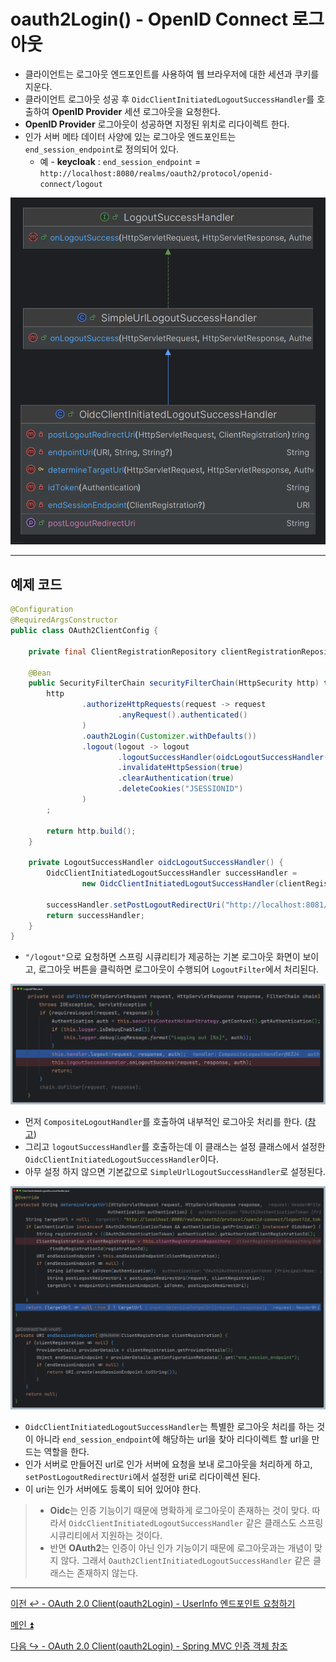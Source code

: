 # oauth2Login() - OpenID Connect 로그아웃

- 클라이언트는 로그아웃 엔드포인트를 사용하여 웹 브라우저에 대한 세션과 쿠키를 지운다.
- 클라이언트 로그아웃 성공 후 `OidcClientInitiatedLogoutSuccessHandler`를 호출하여 **OpenID Provider** 세션 로그아웃을 요청한다.
- **OpenID Provider** 로그아웃이 성공하면 지정된 위치로 리다이렉트 한다.
- 인가 서버 메타 데이터 사양에 있는 로그아웃 엔드포인트는 `end_session_endpoint`로 정의되어 있다.
  - 예 - **keycloak** : `end_session_endpoint` = `http://localhost:8080/realms/oauth2/protocol/openid-connect/logout`

![img_76.png](image_1/img_76.png)

---

## 예제 코드

```java
@Configuration
@RequiredArgsConstructor
public class OAuth2ClientConfig {

    private final ClientRegistrationRepository clientRegistrationRepository;

    @Bean
    public SecurityFilterChain securityFilterChain(HttpSecurity http) throws Exception {
        http
                .authorizeHttpRequests(request -> request
                        .anyRequest().authenticated()
                )
                .oauth2Login(Customizer.withDefaults())
                .logout(logout -> logout
                        .logoutSuccessHandler(oidcLogoutSuccessHandler())
                        .invalidateHttpSession(true)
                        .clearAuthentication(true)
                        .deleteCookies("JSESSIONID")
                )
        ;

        return http.build();
    }

    private LogoutSuccessHandler oidcLogoutSuccessHandler() {
        OidcClientInitiatedLogoutSuccessHandler successHandler = 
                new OidcClientInitiatedLogoutSuccessHandler(clientRegistrationRepository);
        
        successHandler.setPostLogoutRedirectUri("http://localhost:8081/login");
        return successHandler;
    }
}
```

- `"/logout"`으로 요청하면 스프링 시큐리티가 제공하는 기본 로그아웃 화면이 보이고, 로그아웃 버튼을 클릭하면 
로그아웃이 수행되어 `LogoutFilter`에서 처리된다.

![img_77.png](image_1/img_77.png)

- 먼저 `CompositeLogoutHandler`를 호출하여 내부적인 로그아웃 처리를 한다. ([참고](https://github.com/geun-00/TIL/blob/main/Spring/security/security/AuthenticationProcess/Logout.md))
- 그리고 `logoutSuccessHandler`를 호출하는데 이 클래스는 설정 클래스에서 설정한 `OidcClientInitiatedLogoutSuccessHandler`이다.
- 아무 설정 하지 않으면 기본값으로 `SimpleUrlLogoutSuccessHandler`로 설정된다.

![img_78.png](image_1/img_78.png)

- `OidcClientInitiatedLogoutSuccessHandler`는 특별한 로그아웃 처리를 하는 것이 아니라 `end_session_endpoint`에
해당하는 url을 찾아 리다이렉트 할 url을 만드는 역할을 한다.
- 인가 서버로 만들어진 url로 인가 서버에 요청을 보내 로그아웃을 처리하게 하고, `setPostLogoutRedirectUri`에서 설정한
uri로 리다이렉션 된다.
- 이 uri는 인가 서버에도 등록이 되어 있어야 한다.

> - **Oidc**는 인증 기능이기 때문에 명확하게 로그아웃이 존재하는 것이 맞다. 따라서 `OidcClientInitiatedLogoutSuccessHandler` 같은
> 클래스도 스프링 시큐리티에서 지원하는 것이다.
> - 반면 **OAuth2**는 인증이 아닌 인가 기능이기 때문에 로그아웃과는 개념이 맞지 않다. 그래서 `Oauth2ClientInitiatedLogoutSuccessHandler` 같은
> 클래스는 존재하지 않는다.

---

[이전 ↩️ - OAuth 2.0 Client(oauth2Login) - UserInfo 엔드포인트 요청하기](https://github.com/genesis12345678/TIL/blob/main/Spring/security/oauth/OAuth2Login/UserInfo.md)

[메인 ⏫](https://github.com/genesis12345678/TIL/blob/main/Spring/security/oauth/main.md)

[다음 ↪️ - OAuth 2.0 Client(oauth2Login) - Spring MVC 인증 객체 참조](https://github.com/genesis12345678/TIL/blob/main/Spring/security/oauth/OAuth2Login/Spring%20MVC%20%EC%9D%B8%EC%A6%9D%20%EA%B0%9D%EC%B2%B4%20%EC%B0%B8%EC%A1%B0.md)